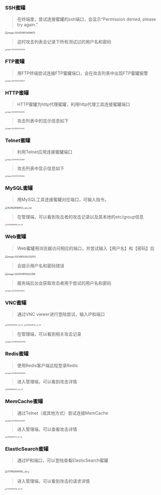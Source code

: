 ### SSH蜜罐

>  在终端里，尝试连接蜜罐的ssh端口，会显示“Permission denied, please try again.”

<img src="https://hfish.io/images/20210812135541.png" alt="image-20210319113406672" style="zoom: 50%;" />

> 这时攻击列表会记录下所有测试过的用户名和密码

<img src="https://hfish.io/images/20210812135551.png" alt="image-20210319113330040" style="zoom: 33%;" />


### FTP蜜罐

> 用FTP终端尝试连接FTP蜜罐端口，会在攻击列表中出现FTP蜜罐报警

<img src="https://hfish.io/images/20210812135559.png" alt="image-20210319113309227" style="zoom: 33%;" />


### HTTP蜜罐

> HTTP蜜罐为http代理蜜罐，利用http代理工具连接蜜罐端口

<img src="https://hfish.io/images/20210812135608.png" alt="image-20210319113242516" style="zoom: 33%;" />

> 攻击列表中的显示信息如下

<img src="https://hfish.io/images/20210812135616.png" alt="image-20210319113211933" style="zoom: 33%;" />


### Telnet蜜罐

> 利用Telnet应用连接蜜罐端口

<img src="https://hfish.io/images/20210812135624.png" alt="image-20210319113132880" style="zoom: 33%;" />

> 攻击列表中显示信息如下

<img src="https://hfish.io/images/20210812135634.png" alt="image-20210319113101608" style="zoom: 33%;" />


### MySQL蜜罐

> 用MySQL工具连接蜜罐对应端口，可输入指令。

<img src="https://hfish.io/images/20210812135642.jpg" alt="1521628589153_.pic_hd" style="zoom:50%;" />


> 在管理端，可以看到攻击者的攻击记录以及其本地的etc/group信息

<img src="https://hfish.io/images/1531628589485_.pic_hd.jpg" alt="1531628589485_.pic_hd" style="zoom: 33%;" />


### Web蜜罐

> Web蜜罐用浏览器访问相应的端口，并尝试输入【用户名】和【密码】后

<img src="https://hfish.io/images/image-20210810203232153.png" alt="image-20210810203232153" style="zoom:50%;" />

> 会提示用户名和密码错误

<img src="https://hfish.io/images/20210812135706.png" alt="image-20210319112522399" style="zoom:50%;" />


> 服务端后台会获取攻击者用于尝试的用户名和密码

<img src="https://hfish.io/images/20210812135717.png" alt="image-20210319112739513" style="zoom: 33%;" />


### VNC蜜罐

> 通过VNC viewer进行登陆尝试，输入IP和端口

<img src="https://hfish.io/images/1591628590040_.pic_hd.jpg" alt="1591628590040_.pic_hd" style="zoom: 33%;" />

<img src="https://hfish.io/images/1611628590115_.pic_hd.jpg" alt="1611628590115_.pic_hd" style="zoom:33%;" />


> 在管理端，可以看到相关攻击记录

<img src="https://hfish.io/images/image-20210810195923459.png" alt="image-20210810195923459" style="zoom:33%;" />


### Redis蜜罐

> 使用Redis客户端远程登录Redis

<img src="https://hfish.io/images/image-20210810200645587.png" alt="image-20210810200645587" style="zoom: 33%;" />

> 进入管理端，可以看到攻击详情

<img src="https://hfish.io/images/1641628594371_.pic_hd.jpg" alt="1641628594371_.pic_hd" style="zoom: 33%;">


### MemCache蜜罐

> 通过Telnet（或其他方式）尝试连接MemCache

<img src="https://hfish.io/images/image-20210810202312677.png" alt="image-20210810202312677" style="zoom: 33%;" />

> 进入管理端，可以查看攻击详情

<img src="https://hfish.io/images/1741628595751_.pic_hd.jpg" alt="1741628595751_.pic_hd" style="zoom: 33%;" />



### ElasticSearch蜜罐

> 通过IP和端口，可以登陆查看ElasticSearch蜜罐

<img src="https://hfish.io/images/1701628595182_.pic.jpg" alt="1701628595182_.pic" style="zoom:50%;" />、


> 进入管理端，可以看到攻击的请求详情

<img src="https://hfish.io/images/1721628595216_.pic_hd.jpg" alt="1721628595216_.pic_hd" style="zoom: 33%;" />



